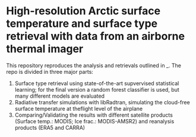 # High-resolution Arctic surface temperature and surface type retrieval with data from an airborne thermal imager 

This repository reproduces the analysis and retrievals outlined in _. The repo is divided in three major parts:
1. Surface type retrieval using state-of-the-art supvervised statistical learning; for the final version a random forest classifier is used, but many different models are evaluated
2. Radiative transfer simulations with libRadtran, simulating the cloud-free surface temperature at theflight level of the airplane
3. Comparing/Validating the results with different satellite products (Surface temp.: MODIS; Ice frac.: MODIS-AMSR2) and reanalysis products (ERA5 and CARRA)

   
